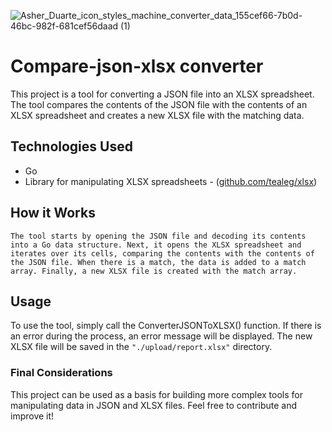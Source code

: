 ![Asher_Duarte_icon_styles_machine_converter_data_155cef66-7b0d-46bc-982f-681cef56daad (1)](https://user-images.githubusercontent.com/105469529/218542780-2f4b7bec-d4bc-4476-8b55-6ebf05cc3bc2.png)
# Compare-json-xlsx converter
This project is a tool for converting a JSON file into an XLSX spreadsheet. The tool compares the contents of the JSON file with the contents of an XLSX spreadsheet and creates a new XLSX file with the matching data.

## Technologies Used
+ Go
+ Library for manipulating XLSX spreadsheets - ([github.com/tealeg/xlsx](url)) 

## How it Works
`The tool starts by opening the JSON file and decoding its contents into a Go data structure. Next, it opens the XLSX spreadsheet and iterates over its cells, comparing the contents with the contents of the JSON file. When there is a match, the data is added to a match array. Finally, a new XLSX file is created with the match array.`

## Usage
To use the tool, simply call the ConverterJSONToXLSX() function. If there is an error during the process, an error message will be displayed. The new XLSX file will be saved in the `"./upload/report.xlsx"` directory.

### Final Considerations
This project can be used as a basis for building more complex tools for manipulating data in JSON and XLSX files. Feel free to contribute and improve it!
